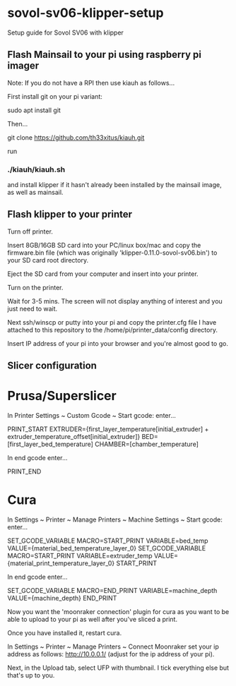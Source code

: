 # sovol-sv06-klipper-setup
Setup guide for Sovol SV06 with klipper

## Flash Mainsail to your pi using raspberry pi imager

Note: If you do not have a RPI then use kiauh as follows...

First install git on your pi variant:

sudo apt install git

Then...

git clone https://github.com/th33xitus/kiauh.git

run

### ./kiauh/kiauh.sh

and install klipper if it hasn't already been installed by the mainsail image, as well as mainsail.

## Flash klipper to your printer

Turn off printer.

Insert 8GB/16GB SD card into your PC/linux box/mac and copy the 
firmware.bin file (which was originally 
'klipper-0.11.0-sovol-sv06.bin') to your SD card root directory.

Eject the SD card from your computer and insert into your printer.

Turn on the printer.

Wait for 3-5 mins.  The screen will not display anything of interest and 
you just need to wait.

Next ssh/winscp or putty into your pi and copy the printer.cfg file I have attached to this repository to the /home/pi/printer_data/config directory.

Insert IP address of your pi into your browser and you're almost good to go.

## Slicer configuration

# Prusa/Superslicer

In Printer Settings ~ Custom Gcode ~ Start gcode: enter... 

PRINT_START EXTRUDER={first_layer_temperature[initial_extruder] + extruder_temperature_offset[initial_extruder]} BED=[first_layer_bed_temperature] CHAMBER=[chamber_temperature]

In end gcode enter...

PRINT_END

# Cura

In Settings ~ Printer ~ Manage Printers ~ Machine Settings ~ Start gcode: enter...

SET_GCODE_VARIABLE MACRO=START_PRINT VARIABLE=bed_temp VALUE={material_bed_temperature_layer_0}
SET_GCODE_VARIABLE MACRO=START_PRINT VARIABLE=extruder_temp VALUE={material_print_temperature_layer_0}
START_PRINT

In end gcode enter...

SET_GCODE_VARIABLE MACRO=END_PRINT VARIABLE=machine_depth VALUE={machine_depth}
END_PRINT

Now you want the 'moonraker connection' plugin for cura as you want to be able to upload to your pi as well after you've sliced a print.

Once you have installed it, restart cura. 

In Settings ~ Printer ~ Manage Printers ~ Connect Moonraker set your ip address as follows: http://10.0.0.1/ (adjust for the ip address of your pi).

Next, in the Upload tab, select UFP with thumbnail.  I tick everything else but that's up to you.
